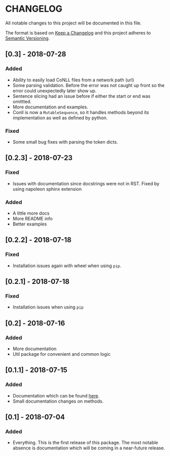 # CHANGELOG

All notable changes to this project will be documented in this file.

The format is based on [Keep a Changelog](http://keepachangelog.com/en/1.0.0/) and this project adheres to [Semantic Versioning](http://semver.org/spec/v2.0.0.html).

## [0.3] - 2018-07-28
### Added
- Ability to easily load CoNLL files from a network path (url)
- Some parsing validation. Before the error was not caught up front so the error could unexpectedly later show up.
- Sentence slicing had an issue before if either the start or end was omittted.
- More documentation and examples.
- Conll is now a ``MutableSequence``, so it handles methods beyond its implementation as well as defined by python.

### Fixed
- Some small bug fixes with parsing the token dicts.

## [0.2.3] - 2018-07-23
### Fixed
- Issues with documentation since docstrings were not in RST. Fixed by using napoleon sphinx extension

### Added
- A little more docs
- More README info
- Better examples

## [0.2.2] - 2018-07-18
### Fixed
- Installation issues again with wheel when using ``pip``.

## [0.2.1] - 2018-07-18
### Fixed
- Installation issues when using ``pip``

## [0.2] - 2018-07-16
### Added
- More documentation
- Util package for convenient and common logic

## [0.1.1] - 2018-07-15
### Added
- Documentation which can be found [here](https://pyconll.readthedocs.io/en/latest/).
- Small documentation changes on methods.

## [0.1] - 2018-07-04
### Added
- Everything. This is the first release of this package. The most notable absence is documentation which will be coming in a near-future release.
